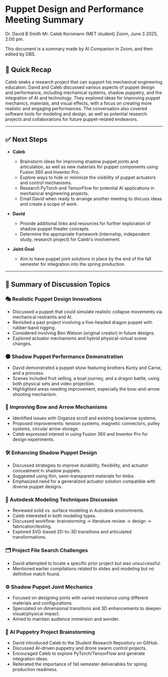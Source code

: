 # Puppet Design and Performance Meeting Summary

Dr. David B Smith
Mr. Caleb Kornmann (MET student)
Zoom, June 3 2025, 2:00 pm.

This document is a summary made by AI Companion in Zoom, and then edited by DBS.  

## 📝 Quick Recap

Caleb seeks a research project that can support his mechanical engineering education.  David and Caleb discussed various aspects of puppet design and performance, including mechanical systems, shadow puppetry, and the integration of AI and technology. They explored ideas for improving puppet mechanics, materials, and visual effects, with a focus on creating more realistic and engaging performances. The conversation also covered software tools for modeling and design, as well as potential research projects and collaborations for future puppet-related endeavors.

---

## ✅ Next Steps

* **Caleb**

  * Brainstorm ideas for improving shadow puppet joints and articulation, as well as new materials for puppet components  using Fusion 360 and Inventor Pro.
  * Explore ways to hide or minimize the visibility of puppet actuators and control mechanisms.
  * Research PyTorch and TensorFlow for potential AI applications in mechanical engineering projects.
  * Email David when ready to arrange another meeting to discuss ideas and create a scope of work.

* **David**

  * Provide additional links and resources for further exploration of shadow puppet theater concepts.
  * Determine the appropriate framework (internship, independent study, research project) for Caleb's involvement.

* **Joint Goal**

  * Aim to have puppet joint solutions in place by the end of the fall semester for integration into the spring production.

---

## 🧠 Summary of Discussion Topics

### 🎭 Realistic Puppet Design Innovations

* Discussed a puppet that could simulate realistic collapse movements via mechanical restraints and AI.
* Revisited a past project involving a five-headed dragon puppet with rubber-band rigging.
* Considered involving Ben Watson (original creator) in future designs.
* Explored actuator mechanisms and hybrid physical-virtual scene changes.

### 🌑 Shadow Puppet Performance Demonstration

* David demonstrated a puppet show featuring brothers Kunty and Carne, and a princess.
* Scenes included fruit selling, a boat journey, and a dragon battle, using both physical sets and video projection.
* Highlighted areas needing improvement, especially the bow-and-arrow shooting mechanism.

### 🌽 Improving Bow and Arrow Mechanisms

* Identified issues with Organza scroll and existing bow/arrow systems.
* Proposed improvements: tension systems, magnetic connectors, pulley systems, circular arrow storage.
* Caleb expressed interest in using Fusion 360 and Inventor Pro for design experiments.

### 🛠️ Enhancing Shadow Puppet Design

* Discussed strategies to improve durability, flexibility, and actuator concealment in shadow puppets.
* Suggested using thin, semi-transparent materials for limbs.
* Emphasized need for a generalized actuator solution compatible with diverse puppet designs.

### 🧰 Autodesk Modeling Techniques Discussion

* Reviewed solid vs. surface modeling in Autodesk environments.
* Caleb interested in both modeling types.
* Discussed workflow: brainstorming → literature review → design → fabrication/testing.
* Explored SVG-based 2D-to-3D transitions and articulated transformations.

### 🗂️ Project File Search Challenges

* David attempted to locate a specific prior project but was unsuccessful.
* Mentioned earlier compilations related to slides and modeling but no definitive match found.

### ⚙️ Shadow Puppet Joint Mechanics

* Focused on designing joints with varied resistance using different materials and configurations.
* Speculated on dimensional transitions and 3D enhancements to deepen visual/physical impact.
* Aimed to maintain audience immersion and wonder.

### 🤖 AI Puppetry Project Brainstorming

* David introduced Caleb to the Student Research Repository on GitHub.
* Discussed AI-driven puppetry and drone swarm control projects.
* Encouraged Caleb to explore PyTorch/TensorFlow and generate integration ideas.
* Reiterated the importance of fall semester deliverables for spring production readiness.
